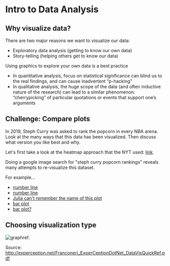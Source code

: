 # Intro to Data Analysis 

## Why visualize data? 

There are two major reasons we want to visualize our data:
* Exploratory data analysis (getting to know our own data)
* Story-telling (helping others get to know our data)

Using graphics to explore your own data is a best practice
* In quantitative analysis, focus on statistical significance can blind us to
the real findings, and can cause inadvertent “p-hacking”
* In qualitative analysis, the huge scope of the data (and often inductive
nature of the research) can lead to a similar phenomenon: “cherrypicking”
of particular quotations or events that support one’s arguments

## Challenge: Compare plots

In 2019, Steph Curry was asked to rank the popcorn in every NBA arena. Look at the many ways that this data has been visualized. Then discuss what version you like best and why. 

Let's first take a look at the heatmap approach that the NYT used: [link](https://www.nytimes.com/interactive/2019/04/12/sports/basketball/stephen-curry-warriors-popcorn.html).

Doing a google image search for "steph curry popcorn rankings" reveals many attempts to re-visualize this dataset. 

For example...
* [number line](https://www.makeovermonday.co.uk/wp-content/uploads/2019/04/Stephen-Currys-popcorn-love.png)
* [number line](https://pbs.twimg.com/media/D420H7iXkAAJHBG.jpg)
* [Julia can't remember the name of this plot](https://www.makeovermonday.co.uk/wp-content/uploads/2019/04/Steph-Curry-Popcorn-Ratings.png)
* [bar plot](https://pbs.twimg.com/media/D45zEUIWwAMf0Ik.jpg)
* [bar plot?](https://pbs.twimg.com/media/D4xDC3zXkAEXYbd.jpg)


## Choosing visualization type

![graphref](img/Franconeri_ExperCeptionDotNet_DataVisQuickRef.png).

Source: http://experception.net/Franconeri_ExperCeptionDotNet_DataVisQuickRef.pdf


